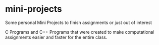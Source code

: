 # mini-projects
Some personal Mini Projects to finish assignments or just out of interest

C Programs and C++ Programs that were created to make computational assignments easier and faster for the entire class.
